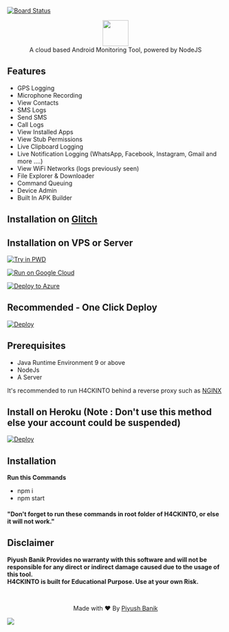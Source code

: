 [![Board Status](https://dev.azure.com/salihtab13/ac78340a-d355-4cc3-8bcc-2b784d8facf1/09225eca-9d32-4a42-8049-6730c2ee66ec/_apis/work/boardbadge/936e1e04-b6ae-4b42-b0f7-0f129e18b262)](https://dev.azure.com/salihtab13/ac78340a-d355-4cc3-8bcc-2b784d8facf1/_boards/board/t/09225eca-9d32-4a42-8049-6730c2ee66ec/Microsoft.RequirementCategory)
<p align="center">
<img src="https://github.com/Piyush-Banik/H4CKINTO/raw/master/server/assets/webpublic/img/logo.png" height="60"><br>
A cloud based Android Monitoring Tool, powered by NodeJS
</p>

## Features
- GPS Logging
- Microphone Recording
- View Contacts
- SMS Logs
- Send SMS
- Call Logs
- View Installed Apps
- View Stub Permissions
- Live Clipboard Logging
- Live Notification Logging (WhatsApp, Facebook, Instagram, Gmail and more ....)
- View WiFi Networks (logs previously seen)
- File Explorer & Downloader
- Command Queuing
- Device Admin
- Built In APK Builder

## Installation on [Glitch](https://glitch.com)
  
## Installation on VPS or Server

[![Try in PWD](https://raw.githubusercontent.com/play-with-docker/stacks/master/assets/images/button.png)](https://labs.play-with-docker.com/?stack=https://raw.githubusercontent.com/Piyush-Banik/H4CKINTO/master/app.json)

[![Run on Google Cloud](https://deploy.cloud.run/button.svg)](https://deploy.cloud.run?git_repo=https://github.com/Piyush-Banik/H4CKINTO)

[![Deploy to Azure](https://aka.ms/deploytoazurebutton)](https://portal.azure.com/#create/Microsoft.Template/uri/https%3a%2f%2fraw.githubusercontent.com%2fPiyush-Banik%2fH4CKINTO%2fmaster%2fazuredeploy.json)

## Recommended - One Click Deploy
[![Deploy](https://deploy.zeet.co/H4CKINTO.svg)](https://deploy.zeet.co/?url=https://github.com/Piyush-Banik/H4CKINTO)

## Prerequisites 
 - Java Runtime Environment 9 or above
 - NodeJs 
 - A Server 

It's recommended to run H4CKINTO behind a reverse proxy such as [NGINX](https://www.nginx.com/resources/wiki/start/topics/tutorials/install/)

## Install on Heroku (Note : Don't use this method else your account could be suspended)
  
  <a href="https://heroku.com/deploy?template=https://github.com/Piyush-Banik/H4CKINTO">
  <img src="https://www.herokucdn.com/deploy/button.svg" alt="Deploy">
</a>

## Installation
  <strong> Run this Commands </strong>
  - npm i
  - npm start
<h4>"Don't forget to run these commands in root folder of <strong>H4CKINTO</strong>, or else it will not work."</h4>


## Disclaimer
<b>Piyush Banik Provides no warranty with this software and will not be responsible for any direct or indirect damage caused due to the usage of this tool.<br>
H4CKINTO is built for Educational Purpose. Use at your own Risk.</b>

<br>
<p align="center">Made with ❤️ By <a href="https://piyushbanik.online">Piyush Banik</a></p>
<a align="center" href="https://www.buymeacoffee.com/PiyushBanik"><img src="https://img.buymeacoffee.com/button-api/?text=Buy me a coffee&emoji=&slug=PiyushBanik&button_colour=ff0000&font_colour=ffffff&font_family=Cookie&outline_colour=ffffff&coffee_colour=FFDD00"></a>

